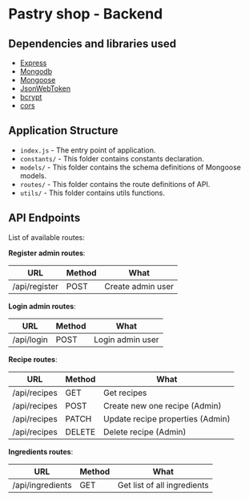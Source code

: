 # Pastry shop - Backend

## Dependencies and libraries used

- [Express](https://expressjs.com/)
- [Mongodb](https://www.mongodb.com)
- [Mongoose](https://www.npmjs.com/package/mongoose)
- [JsonWebToken](https://github.com/auth0/node-jsonwebtoken)
- [bcrypt](https://www.npmjs.com/package/bcrypt)
- [cors](https://www.npmjs.com/package/cors)

## Application Structure

- `index.js` - The entry point of application.
- `constants/` - This folder contains constants declaration.
- `models/` - This folder contains the schema definitions of Mongoose models.
- `routes/` - This folder contains the route definitions of API.
- `utils/` - This folder contains utils functions.


## API Endpoints

List of available routes:

**Register admin routes**:

| URL           | Method | What                    |
|---------------|--------|-------------------------|
| /api/register | POST   | Create admin user       |

**Login admin routes**:

| URL           | Method | What                    |
|---------------|--------|-------------------------|
| /api/login    | POST   | Login admin user        |

**Recipe routes**:

| URL           | Method | What                             |
|---------------|--------|----------------------------------|
| /api/recipes  | GET    | Get recipes                      |
| /api/recipes  | POST   | Create new one recipe (Admin)    |
| /api/recipes  | PATCH  | Update recipe properties (Admin) |
| /api/recipes  | DELETE | Delete recipe (Admin)            |

**Ingredients routes**:

| URL                 | Method | What                        |
|---------------------|--------|-----------------------------|
| /api/ingredients    | GET    | Get list of all ingredients |
